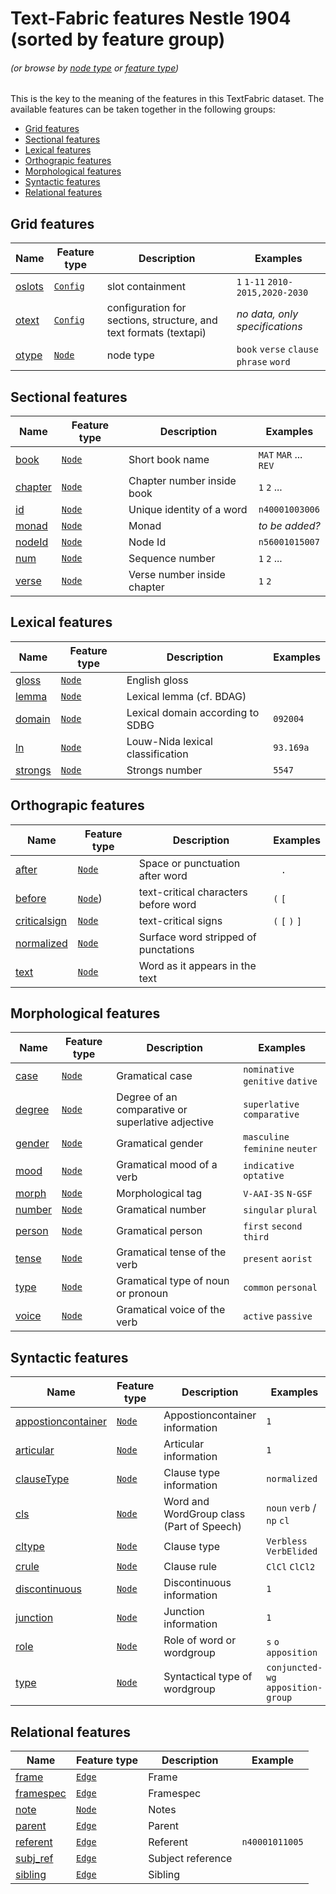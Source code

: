 # Text-Fabric features Nestle 1904 (sorted by feature group)
###### *(or browse by [node type](featuresbynodetype.md#readme) or [feature type](featuresbyfeaturetype.md#readme))*

This is the key to the meaning of the features in this TextFabric dataset. The available features can be taken together in the following groups: 

* [Grid features](#grid-features)
* [Sectional features](#sectional-features)
* [Lexical features](#lexical-features)
* [Orthograpic features](#orthograpic-features)
* [Morphological features](#morphological-features)
* [Syntactic features](#syntactic-features)
* [Relational features](#relational-features)

## Grid features

Name | Feature type | Description| Examples
---|---|---| ---
[oslots](oslots.md#readme) | [`Config`](featuresbyfeaturetype.md#config-features)  | slot containment | `1` `1-11` `2010-2015,2020-2030`
[otext](otext.md#readme) | [`Config`](featuresbyfeaturetype.md#config-features) | configuration for sections, structure, and text formats (textapi) | *no data, only specifications*  
[otype](otype.md#readme) | [`Node`](featuresbyfeaturetype.md#node-features) | node type | `book` `verse` `clause` `phrase` `word`

## Sectional features

Name | Feature type | Description | Examples
---|---|---|---
[book](book.md#readme) | [`Node`](featuresbyfeaturetype.md#node-features) | Short book name | `MAT` `MAR` ... `REV`
[chapter](chapter.md#readme) | [`Node`](featuresbyfeaturetype.md#node-features) | Chapter number inside book | `1` `2` ...
[id](id.md#readme) | [`Node`](featuresbyfeaturetype.md#node-features) | Unique identity of a word | `n40001003006`
[monad](monad.md#readme) | [`Node`](featuresbyfeaturetype.md#node-features) | Monad | *to be added?*
[nodeId](nodeId.md#readme) | [`Node`](featuresbyfeaturetype.md#node-features) | Node Id  | `n56001015007`
[num](num.md#readme) | [`Node`](featuresbyfeaturetype.md#node-features) | Sequence number  | `1` `2` ...   
[verse](verse.md#readme) | [`Node`](featuresbyfeaturetype.md#node-features) | Verse number inside chapter | `1` `2`

## Lexical features

Name| Feature type | Description | Examples
---|---|---|---
[gloss](gloss.md#readme) | [`Node`](featuresbyfeaturetype.md#node-features) | English gloss | 
[lemma](lemma.md#readme) | [`Node`](featuresbyfeaturetype.md#node-features) | Lexical lemma (cf. BDAG) |
[domain](domain.md#readme) | [`Node`](featuresbyfeaturetype.md#node-features) | Lexical domain according to SDBG | `092004`
[ln](ln.md#readme) | [`Node`](featuresbyfeaturetype.md#node-features) | Louw-Nida lexical classification | `93.169a`
[strongs](strongs.md#readme) | [`Node`](featuresbyfeaturetype.md#node-features) | Strongs number | `5547`

## Orthograpic features

Name | Feature type | Description | Examples
--- | --- | --- | ---
[after](after.md#readme) | [`Node`](featuresbyfeaturetype.md#node-features) | Space or punctuation after word | ` ` `.`
[before](before.md#readme) | [`Node`](featuresbyfeaturetype.md#node-features)) | text-critical characters before word | `(` `[`
[criticalsign](criticalsign.md#readme) | [`Node`](featuresbyfeaturetype.md#node-features) | text-critical signs | `(` `[` `)` `]`
[normalized](normalized.md#readme) | [`Node`](featuresbyfeaturetype.md#node-features) | Surface word stripped of punctations |
[text](text.md#readme) | [`Node`](featuresbyfeaturetype.md#node-features) | Word as it appears in the text | 

## Morphological features

Name | Feature type |Description | Examples
--- | --- | --- | ---
[case](case.md#readme) | [`Node`](featuresbyfeaturetype.md#node-features) | Gramatical case | `nominative` `genitive` `dative`
[degree](degree.md#readme) | [`Node`](featuresbyfeaturetype.md#node-features) | Degree of an comparative or superlative adjective | `superlative` `comparative`
[gender](gender.md#readme) | [`Node`](featuresbyfeaturetype.md#node-features) | Gramatical gender | `masculine` `feminine` `neuter`
[mood](mood.md#readme) | [`Node`](featuresbyfeaturetype.md#node-features) | Gramatical mood of a verb | `indicative` `optative `
[morph](morph.md#readme) | [`Node`](featuresbyfeaturetype.md#node-features) | Morphological tag | `V-AAI-3S` `N-GSF`
[number](number.md#readme) | [`Node`](featuresbyfeaturetype.md#node-features) | Gramatical number | `singular` `plural`
[person](person.md#readme) | [`Node`](featuresbyfeaturetype.md#node-features) | Gramatical person | `first` `second` `third`
[tense](tense.md#readme) | [`Node`](featuresbyfeaturetype.md#node-features) | Gramatical tense of the verb | `present` `aorist`
[type](type.md#readme) | [`Node`](featuresbyfeaturetype.md#node-features) | Gramatical type of noun or pronoun | `common` `personal`
[voice](voice.md#readme) | [`Node`](featuresbyfeaturetype.md#node-features) | Gramatical voice of the verb | `active` `passive`

## Syntactic features

Name | Feature type | Description | Examples
--- | --- | --- | ---
[appostioncontainer](appositioncontainer.md#readme) | [`Node`](featuresbyfeaturetype.md#node-features) | Appostioncontainer information | `1` 
[articular](articular.md#readme) | [`Node`](featuresbyfeaturetype.md#node-features) | Articular information | `1`
[clauseType](clauseType.md#readme) | [`Node`](featuresbyfeaturetype.md#node-features) | Clause type information | `normalized`
[cls](cls.md#readme) | [`Node`](featuresbyfeaturetype.md#node-features) | Word and WordGroup class (Part of Speech) | `noun` `verb` / `np` `cl`
[cltype](cltype.md#readme) | [`Node`](featuresbyfeaturetype.md#node-features) | Clause type | `Verbless` `VerbElided`
[crule](crule.md#readme) | [`Node`](featuresbyfeaturetype.md#node-features) | Clause rule | `ClCl` `ClCl2`
[discontinuous](discontinuous.md#readme) | [`Node`](featuresbyfeaturetype.md#node-features) | Discontinuous information | `1`
[junction](junction.md#readme) | [`Node`](featuresbyfeaturetype.md#node-features) | Junction information | `1`
[role](role.md#readme) | [`Node`](featuresbyfeaturetype.md#node-features) | Role of word or wordgroup | `s` `o` `apposition`
[type](type.md#readme) | [`Node`](featuresbyfeaturetype.md#node-features) | Syntactical type of wordgroup | `conjuncted-wg` `apposition-group`

## Relational features

Name | Feature type |Description | Example
--- | --- | --- | ---
[frame](frame.md#readme) | [`Edge`](featuresbyfeaturetype.md#edge-features) | Frame |
[framespec](framespec.md#readme) | [`Edge`](featuresbyfeaturetype.md#edge-features) | Framespec |
[note](note.md#readme) | [`Node`](featuresbyfeaturetype.md#node-features) | Notes |
[parent](parent.md#readme) | [`Edge`](featuresbyfeaturetype.md#edge-features) | Parent | 
[referent](referent.md#readme) | [`Edge`](featuresbyfeaturetype.md#edge-features) | Referent | `n40001011005`
[subj_ref](subj_ref.md#readme) | [`Edge`](featuresbyfeaturetype.md#edge-features) | Subject reference |
[sibling](sibling.md#readme) | [`Edge`](featuresbyfeaturetype.md#edge-features) | Sibling | 
